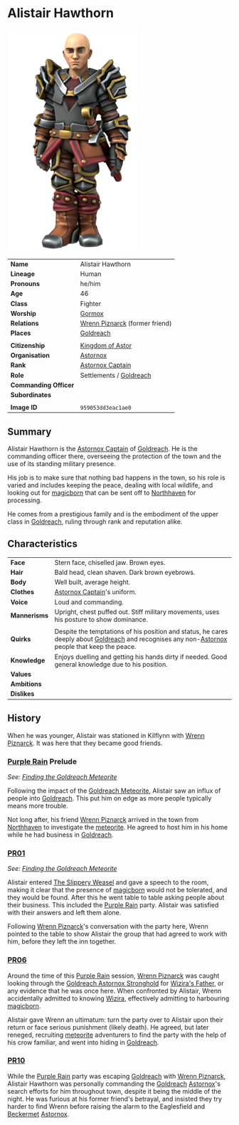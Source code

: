 # Alistair Hawthorn

<img src="https://raw.githubusercontent.com/jesskelsall/astarus-images/main/people/portraits/959053dd3eac1ae0.png" height="500" />

|||
| --- | --- |
| **Name** | Alistair Hawthorn | character.3
| **Lineage** | Human |
| **Pronouns** | he/him |
| **Age** | 46 |
| **Class** | Fighter |
| **Worship** | [Gormox](../gods/deities/gormox.md) |
| **Relations** | [Wrenn Piznarck](wrenn-piznarck.md) (former friend) |
| **Places** | [Goldreach](../civilisations/kingdom-of-astor/SETTLEMENTS/GOLDREACH/README.md) |
|||
| **Citizenship** | [Kingdom of Astor](../civilisations/kingdom-of-astor/kingdom-of-astor.md) |
| **Organisation** | [Astornox](../organisations/astornox/astornox.md) |
| **Rank** | [Astornox Captain](../organisations/astornox/ranks/astornox-captain.md) |
| **Role** | Settlements / [Goldreach](../civilisations/kingdom-of-astor/SETTLEMENTS/GOLDREACH/README.md) |
| **Commanding Officer** | |
| **Subordinates** | |
|||
| **Image ID** | `959053dd3eac1ae0` |

## Summary

Alistair Hawthorn is the [Astornox Captain](../organisations/astornox/ranks/astornox-captain.md) of [Goldreach](../civilisations/kingdom-of-astor/SETTLEMENTS/GOLDREACH/README.md). He is the commanding officer there, overseeing the protection of the town and the use of its standing military presence.

His job is to make sure that nothing bad happens in the town, so his role is varied and includes keeping the peace, dealing with local wildlife, and looking out for [magicborn](../civilisations/kingdom-of-astor/magicborn.md) that can be sent off to [Northhaven](../places/cities/northhaven.md) for processing.

He comes from a prestigious family and is the embodiment of the upper class in [Goldreach](../civilisations/kingdom-of-astor/SETTLEMENTS/GOLDREACH/README.md), ruling through rank and reputation alike.

## Characteristics

| | |
| --- | --- |
| **Face** | Stern face, chiselled jaw. Brown eyes. | characteristics.2
| **Hair** | Bald head, clean shaven. Dark brown eyebrows. |
| **Body** | Well built, average height. |
| **Clothes** | [Astornox Captain](../organisations/astornox/ranks/astornox-captain.md)'s uniform. |
| **Voice** | Loud and commanding. |
| **Mannerisms** | Upright, chest puffed out. Stiff military movements, uses his posture to show dominance. |
| | |
| **Quirks** | Despite the temptations of his position and status, he cares deeply about [Goldreach](../civilisations/kingdom-of-astor/SETTLEMENTS/GOLDREACH/README.md) and recognises any non-[Astornox](../organisations/astornox/astornox.md) people that keep the peace. |
| **Knowledge** | Enjoys duelling and getting his hands dirty if needed. Good general knowledge due to his position. |
| **Values** | |
| **Ambitions** | |
| **Dislikes** | |

## History

When he was younger, Alistair was stationed in Kilflynn with [Wrenn Piznarck](wrenn-piznarck.md). It was here that they became good friends.

### [Purple Rain](../campaigns/purple-rain.md) Prelude

*See: [Finding the Goldreach Meteorite](../storylines/finding-the-goldreach-meteorite.md)*

Following the impact of the [Goldreach Meteorite](../items/meteoric/meteorites/goldreach-meteorite.md), Alistair saw an influx of people into [Goldreach](../civilisations/kingdom-of-astor/SETTLEMENTS/GOLDREACH/README.md). This put him on edge as more people typically means more trouble.

Not long after, his friend [Wrenn Piznarck](wrenn-piznarck.md) arrived in the town from [Northhaven](../places/cities/northhaven.md) to investigate the [meteorite](../items/meteoric/meteorite.md). He agreed to host him in his home while he had business in [Goldreach](../civilisations/kingdom-of-astor/SETTLEMENTS/GOLDREACH/README.md).

### [PR01](../sessions/PR01.md)

*See: [Finding the Goldreach Meteorite](../storylines/finding-the-goldreach-meteorite.md)*

Alistair entered [The Slippery Weasel](../civilisations/kingdom-of-astor/SETTLEMENTS/GOLDREACH/the-slippery-weasel.md) and gave a speech to the room, making it clear that the presence of [magicborn](../civilisations/kingdom-of-astor/magicborn.md) would not be tolerated, and they would be found. After this he went table to table asking people about their business. This included the [Purple Rain](../campaigns/purple-rain.md) party. Alistair was satisfied with their answers and left them alone.

Following [Wrenn Piznarck](wrenn-piznarck.md)'s conversation with the party here, Wrenn pointed to the table to show Alistair the group that had agreed to work with him, before they left the inn together.

### [PR06](../sessions/PR06.md)

Around the time of this [Purple Rain](../campaigns/purple-rain.md) session, [Wrenn Piznarck](wrenn-piznarck.md) was caught looking through the [Goldreach Astornox Stronghold](../civilisations/kingdom-of-astor/SETTLEMENTS/GOLDREACH/goldreach-astornox-stronghold.md) for [Wizira's Father](wiziras-father.md), or any evidence that he was once here. When confronted by Alistair, Wrenn accidentally admitted to knowing [Wizira](wizira.md), effectively admitting to harbouring [magicborn](../civilisations/kingdom-of-astor/magicborn.md).

Alistair gave Wrenn an ultimatum: turn the party over to Alistair upon their return or face serious punishment (likely death). He agreed, but later reneged, recruiting [meteorite](../items/meteoric/meteorite.md) adventurers to find the party with the help of his crow familiar, and went into hiding in [Goldreach](../civilisations/kingdom-of-astor/SETTLEMENTS/GOLDREACH/README.md).

### [PR10](../sessions/PR10.md)

While the [Purple Rain](../campaigns/purple-rain.md) party was escaping [Goldreach](../civilisations/kingdom-of-astor/SETTLEMENTS/GOLDREACH/README.md) with [Wrenn Piznarck](wrenn-piznarck.md), Alistair Hawthorn was personally commanding the [Goldreach](../civilisations/kingdom-of-astor/SETTLEMENTS/GOLDREACH/README.md) [Astornox](../organisations/astornox/astornox.md)'s search efforts for him throughout town, despite it being the middle of the night. He was furious at his former friend's betrayal, and insisted they try harder to find Wrenn before raising the alarm to the Eaglesfield and [Beckermet](../places/towns/beckermet.md) [Astornox](../organisations/astornox/astornox.md).
